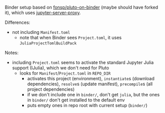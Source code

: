 
Binder setup based on [fonsp/pluto-on-binder](https://github.com/fonsp/pluto-on-binder)
(maybe should have forked it),
which uses [jupyter-server-proxy](https://github.com/jupyterhub/jupyter-server-proxy).

Differences:
* not including `Manifest.toml`
  - note that when Binder sees `Project.toml`, it uses `JuliaProjectTomlBuildPack`

Notes:
* including `Project.toml` seems to activate the standard Jupyter Julia support (IJulia),
  which we don't need for Pluto
  - looks for `Manifest`/`Project.toml` in `REPO_DIR`
    - activates this project (environment), `instantiate`s (download dependencies),
      `resolve`s (update manifest), `precompile`s (all project dependencies)
    - if we don't include one in `binder/`, don't get `julia`,
      but the ones in `binder/` don't get installed to the default env
    - puts empty ones in repo root with current setup (`binder/`)
